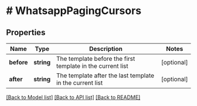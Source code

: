 # # WhatsappPagingCursors

## Properties

Name | Type | Description | Notes
------------ | ------------- | ------------- | -------------
**before** | **string** | The template before the first template in the current list | [optional]
**after** | **string** | The template after the last template in the current list | [optional]

[[Back to Model list]](../../README.md#models) [[Back to API list]](../../README.md#endpoints) [[Back to README]](../../README.md)
